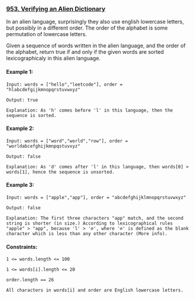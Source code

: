 ### [953. Verifying an Alien Dictionary](https://leetcode.com/problems/verifying-an-alien-dictionary)

In an alien language, surprisingly they also use english lowercase letters, but possibly in a different order. The order of the alphabet is some permutation of lowercase letters.

Given a sequence of words written in the alien language, and the order of the alphabet, return true if and only if the given words are sorted lexicographicaly in this alien language.

#### Example 1:

```
Input: words = ["hello","leetcode"], order = "hlabcdefgijkmnopqrstuvwxyz"

Output: true

Explanation: As 'h' comes before 'l' in this language, then the sequence is sorted.
```

#### Example 2:

```
Input: words = ["word","world","row"], order = "worldabcefghijkmnpqstuvxyz"

Output: false

Explanation: As 'd' comes after 'l' in this language, then words[0] > words[1], hence the sequence is unsorted.
```

#### Example 3:

```
Input: words = ["apple","app"], order = "abcdefghijklmnopqrstuvwxyz"

Output: false

Explanation: The first three characters "app" match, and the second string is shorter (in size.) According to lexicographical rules "apple" > "app", because 'l' > '∅', where '∅' is defined as the blank character which is less than any other character (More info).
```
 

#### Constraints:
```
1 <= words.length <= 100

1 <= words[i].length <= 20

order.length == 26

All characters in words[i] and order are English lowercase letters.
```

